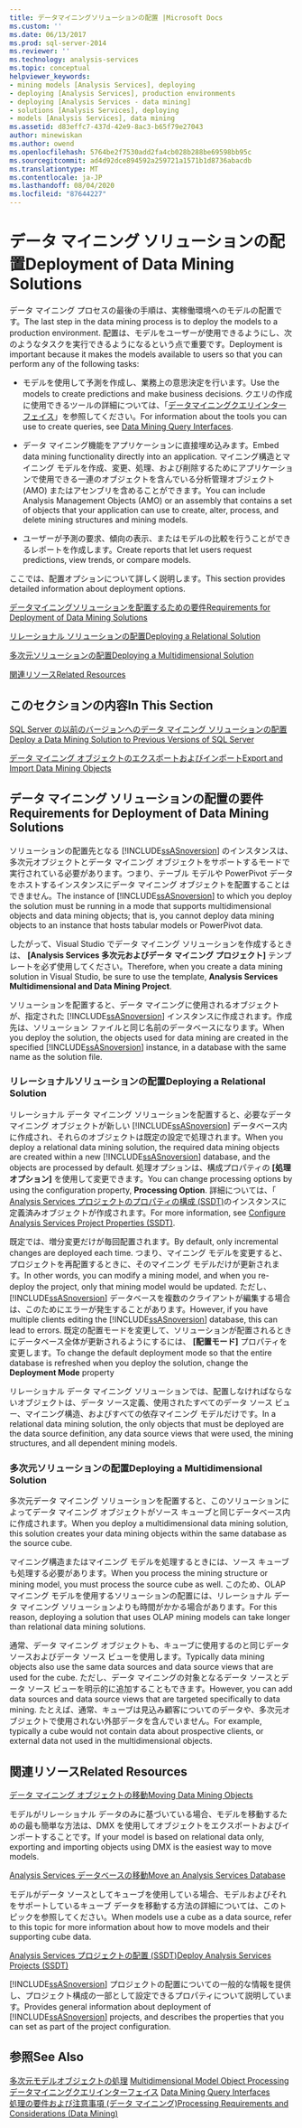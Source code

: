 ```yaml
---
title: データマイニングソリューションの配置 |Microsoft Docs
ms.custom: ''
ms.date: 06/13/2017
ms.prod: sql-server-2014
ms.reviewer: ''
ms.technology: analysis-services
ms.topic: conceptual
helpviewer_keywords:
- mining models [Analysis Services], deploying
- deploying [Analysis Services], production environments
- deploying [Analysis Services - data mining]
- solutions [Analysis Services], deploying
- models [Analysis Services], data mining
ms.assetid: d83effc7-437d-42e9-8ac3-b65f79e27043
author: minewiskan
ms.author: owend
ms.openlocfilehash: 5764be2f7530add2fa4cb028b288be69598bb95c
ms.sourcegitcommit: ad4d92dce894592a259721a1571b1d8736abacdb
ms.translationtype: MT
ms.contentlocale: ja-JP
ms.lasthandoff: 08/04/2020
ms.locfileid: "87644227"
---
```

# <a name="deployment-of-data-mining-solutions"></a><span data-ttu-id="b97a2-102">データ マイニング ソリューションの配置</span><span class="sxs-lookup"><span data-stu-id="b97a2-102">Deployment of Data Mining Solutions</span></span>
  <span data-ttu-id="b97a2-103">データ マイニング プロセスの最後の手順は、実稼働環境へのモデルの配置です。</span><span class="sxs-lookup"><span data-stu-id="b97a2-103">The last step in the data mining process is to deploy the models to a production environment.</span></span> <span data-ttu-id="b97a2-104">配置は、モデルをユーザーが使用できるようにし、次のようなタスクを実行できるようになるという点で重要です。</span><span class="sxs-lookup"><span data-stu-id="b97a2-104">Deployment is important because it makes the models available to users so that you can perform any of the following tasks:</span></span>  
  
-   <span data-ttu-id="b97a2-105">モデルを使用して予測を作成し、業務上の意思決定を行います。</span><span class="sxs-lookup"><span data-stu-id="b97a2-105">Use the models to create predictions and make business decisions.</span></span> <span data-ttu-id="b97a2-106">クエリの作成に使用できるツールの詳細については、「[データマイニングクエリインターフェイス](data-mining-query-tools.md)」を参照してください。</span><span class="sxs-lookup"><span data-stu-id="b97a2-106">For information about the tools you can use to create queries, see [Data Mining Query Interfaces](data-mining-query-tools.md).</span></span>  
  
-   <span data-ttu-id="b97a2-107">データ マイニング機能をアプリケーションに直接埋め込みます。</span><span class="sxs-lookup"><span data-stu-id="b97a2-107">Embed data mining functionality directly into an application.</span></span> <span data-ttu-id="b97a2-108">マイニング構造とマイニング モデルを作成、変更、処理、および削除するためにアプリケーションで使用できる一連のオブジェクトを含んでいる分析管理オブジェクト (AMO) またはアセンブリを含めることができます。</span><span class="sxs-lookup"><span data-stu-id="b97a2-108">You can include Analysis Management Objects (AMO) or an assembly that contains a set of objects that your application can use to create, alter, process, and delete mining structures and mining models.</span></span>  
  
-   <span data-ttu-id="b97a2-109">ユーザーが予測の要求、傾向の表示、またはモデルの比較を行うことができるレポートを作成します。</span><span class="sxs-lookup"><span data-stu-id="b97a2-109">Create reports that let users request predictions, view trends, or compare models.</span></span>  
  
 <span data-ttu-id="b97a2-110">ここでは、配置オプションについて詳しく説明します。</span><span class="sxs-lookup"><span data-stu-id="b97a2-110">This section provides detailed information about deployment options.</span></span>  
  
 [<span data-ttu-id="b97a2-111">データマイニングソリューションを配置するための要件</span><span class="sxs-lookup"><span data-stu-id="b97a2-111">Requirements for Deployment of Data Mining Solutions</span></span>](#bkmk_Reqs)  
  
 [<span data-ttu-id="b97a2-112">リレーショナル ソリューションの配置</span><span class="sxs-lookup"><span data-stu-id="b97a2-112">Deploying a Relational Solution</span></span>](#bkmk_RelationalSltn)  
  
 [<span data-ttu-id="b97a2-113">多次元ソリューションの配置</span><span class="sxs-lookup"><span data-stu-id="b97a2-113">Deploying a Multidimensional Solution</span></span>](#bkmk_MDSltn)  
  
 [<span data-ttu-id="b97a2-114">関連リソース</span><span class="sxs-lookup"><span data-stu-id="b97a2-114">Related Resources</span></span>](#bkmk_Resources)  
  
## <a name="in-this-section"></a><span data-ttu-id="b97a2-115">このセクションの内容</span><span class="sxs-lookup"><span data-stu-id="b97a2-115">In This Section</span></span>  
 [<span data-ttu-id="b97a2-116">SQL Server の以前のバージョンへのデータ マイニング ソリューションの配置</span><span class="sxs-lookup"><span data-stu-id="b97a2-116">Deploy a Data Mining Solution to Previous Versions of SQL Server</span></span>](deploy-a-data-mining-solution-to-previous-versions-of-sql-server.md)  
  
 [<span data-ttu-id="b97a2-117">データ マイニング オブジェクトのエクスポートおよびインポート</span><span class="sxs-lookup"><span data-stu-id="b97a2-117">Export and Import Data Mining Objects</span></span>](export-and-import-data-mining-objects.md)  
  
##  <a name="requirements-for-deployment-of-data-mining-solutions"></a><a name="bkmk_Reqs"></a> <span data-ttu-id="b97a2-118">データ マイニング ソリューションの配置の要件</span><span class="sxs-lookup"><span data-stu-id="b97a2-118">Requirements for Deployment of Data Mining Solutions</span></span>  
 <span data-ttu-id="b97a2-119">ソリューションの配置先となる [!INCLUDE[ssASnoversion](../../includes/ssasnoversion-md.md)] のインスタンスは、多次元オブジェクトとデータ マイニング オブジェクトをサポートするモードで実行されている必要があります。つまり、テーブル モデルや PowerPivot データをホストするインスタンスにデータ マイニング オブジェクトを配置することはできません。</span><span class="sxs-lookup"><span data-stu-id="b97a2-119">The instance of [!INCLUDE[ssASnoversion](../../includes/ssasnoversion-md.md)] to which you deploy the solution must be running in a mode that supports multidimensional objects and data mining objects; that is, you cannot deploy data mining objects to an instance that hosts tabular models or PowerPivot data.</span></span>  
  
 <span data-ttu-id="b97a2-120">したがって、Visual Studio でデータ マイニング ソリューションを作成するときは、 **[Analysis Services 多次元およびデータ マイニング プロジェクト]** テンプレートを必ず使用してください。</span><span class="sxs-lookup"><span data-stu-id="b97a2-120">Therefore, when you create a data mining solution in Visual Studio, be sure to use the template, **Analysis Services Multidimensional and Data Mining Project**.</span></span>  
  
 <span data-ttu-id="b97a2-121">ソリューションを配置すると、データ マイニングに使用されるオブジェクトが、指定された [!INCLUDE[ssASnoversion](../../includes/ssasnoversion-md.md)] インスタンスに作成されます。作成先は、ソリューション ファイルと同じ名前のデータベースになります。</span><span class="sxs-lookup"><span data-stu-id="b97a2-121">When you deploy the solution, the objects used for data mining are created in the specified [!INCLUDE[ssASnoversion](../../includes/ssasnoversion-md.md)] instance, in a database with the same name as the solution file.</span></span>  
  
###  <a name="deploying-a-relational-solution"></a><a name="bkmk_RelationalSltn"></a><span data-ttu-id="b97a2-122">リレーショナルソリューションの配置</span><span class="sxs-lookup"><span data-stu-id="b97a2-122">Deploying a Relational Solution</span></span>  
 <span data-ttu-id="b97a2-123">リレーショナル データ マイニング ソリューションを配置すると、必要なデータ マイニング オブジェクトが新しい [!INCLUDE[ssASnoversion](../../includes/ssasnoversion-md.md)] データベース内に作成され、それらのオブジェクトは既定の設定で処理されます。</span><span class="sxs-lookup"><span data-stu-id="b97a2-123">When you deploy a relational data mining solution, the required data mining objects are created within a new [!INCLUDE[ssASnoversion](../../includes/ssasnoversion-md.md)] database, and the objects are processed by default.</span></span> <span data-ttu-id="b97a2-124">処理オプションは、構成プロパティの **[処理オプション]** を使用して変更できます。</span><span class="sxs-lookup"><span data-stu-id="b97a2-124">You can change processing options by using the configuration property, **Processing Option**.</span></span> <span data-ttu-id="b97a2-125">詳細については、「 [Analysis Services プロジェクトのプロパティの構成 &#40;SSDT&#41;](../multidimensional-models/configure-analysis-services-project-properties-ssdt.md)のインスタンスに定義済みオブジェクトが作成されます。</span><span class="sxs-lookup"><span data-stu-id="b97a2-125">For more information, see [Configure Analysis Services Project Properties &#40;SSDT&#41;](../multidimensional-models/configure-analysis-services-project-properties-ssdt.md).</span></span>  
  
 <span data-ttu-id="b97a2-126">既定では、増分変更だけが毎回配置されます。</span><span class="sxs-lookup"><span data-stu-id="b97a2-126">By default, only incremental changes are deployed each time.</span></span> <span data-ttu-id="b97a2-127">つまり、マイニング モデルを変更すると、プロジェクトを再配置するときに、そのマイニング モデルだけが更新されます。</span><span class="sxs-lookup"><span data-stu-id="b97a2-127">In other words, you can modify a mining model, and when you re-deploy the project, only that mining model would be updated.</span></span> <span data-ttu-id="b97a2-128">ただし、 [!INCLUDE[ssASnoversion](../../includes/ssasnoversion-md.md)] データベースを複数のクライアントが編集する場合は、このためにエラーが発生することがあります。</span><span class="sxs-lookup"><span data-stu-id="b97a2-128">However, if you have multiple clients editing the [!INCLUDE[ssASnoversion](../../includes/ssasnoversion-md.md)] database, this can lead to errors.</span></span> <span data-ttu-id="b97a2-129">既定の配置モードを変更して、ソリューションが配置されるときにデータベース全体が更新されるようにするには、 **[配置モード]** プロパティを変更します。</span><span class="sxs-lookup"><span data-stu-id="b97a2-129">To change the default deployment mode so that the entire database is refreshed when you deploy the solution, change the **Deployment Mode** property</span></span>  
  
 <span data-ttu-id="b97a2-130">リレーショナル データ マイニング ソリューションでは、配置しなければならないオブジェクトは、データ ソース定義、使用されたすべてのデータ ソース ビュー、マイニング構造、およびすべての依存マイニング モデルだけです。</span><span class="sxs-lookup"><span data-stu-id="b97a2-130">In a relational data mining solution, the only objects that must be deployed are the data source definition, any data source views that were used, the mining structures, and all dependent mining models.</span></span>  
  
###  <a name="deploying-a-multidimensional-solution"></a><a name="bkmk_MDSltn"></a><span data-ttu-id="b97a2-131">多次元ソリューションの配置</span><span class="sxs-lookup"><span data-stu-id="b97a2-131">Deploying a Multidimensional Solution</span></span>  
 <span data-ttu-id="b97a2-132">多次元データ マイニング ソリューションを配置すると、このソリューションによってデータ マイニング オブジェクトがソース キューブと同じデータベース内に作成されます。</span><span class="sxs-lookup"><span data-stu-id="b97a2-132">When you deploy a multidimensional data mining solution, this solution creates your data mining objects within the same database as the source cube.</span></span>  
  
 <span data-ttu-id="b97a2-133">マイニング構造またはマイニング モデルを処理するときには、ソース キューブも処理する必要があります。</span><span class="sxs-lookup"><span data-stu-id="b97a2-133">When you process the mining structure or mining model, you must process the source cube as well.</span></span> <span data-ttu-id="b97a2-134">このため、OLAP マイニング モデルを使用するソリューションの配置には、リレーショナル データ マイニング ソリューションよりも時間がかかる場合があります。</span><span class="sxs-lookup"><span data-stu-id="b97a2-134">For this reason, deploying a solution that uses OLAP mining models can take longer than relational data mining solutions.</span></span>  
  
 <span data-ttu-id="b97a2-135">通常、データ マイニング オブジェクトも、キューブに使用するのと同じデータ ソースおよびデータ ソース ビューを使用します。</span><span class="sxs-lookup"><span data-stu-id="b97a2-135">Typically data mining objects also use the same data sources and data source views that are used for the cube.</span></span> <span data-ttu-id="b97a2-136">ただし、データ マイニングの対象となるデータ ソースとデータ ソース ビューを明示的に追加することもできます。</span><span class="sxs-lookup"><span data-stu-id="b97a2-136">However, you can add data sources and data source views that are targeted specifically to data mining.</span></span> <span data-ttu-id="b97a2-137">たとえば、通常、キューブは見込み顧客についてのデータや、多次元オブジェクトで使用されない外部データを含んでいません。</span><span class="sxs-lookup"><span data-stu-id="b97a2-137">For example, typically a cube would not contain data about prospective clients, or external data not used in the multidimensional objects.</span></span>  
  
##  <a name="related-resources"></a><a name="bkmk_Resources"></a><span data-ttu-id="b97a2-138">関連リソース</span><span class="sxs-lookup"><span data-stu-id="b97a2-138">Related Resources</span></span>  
 [<span data-ttu-id="b97a2-139">データ マイニング オブジェクトの移動</span><span class="sxs-lookup"><span data-stu-id="b97a2-139">Moving Data Mining Objects</span></span>](moving-data-mining-objects.md)  
  
 <span data-ttu-id="b97a2-140">モデルがリレーショナル データのみに基づいている場合、モデルを移動するための最も簡単な方法は、DMX を使用してオブジェクトをエクスポートおよびインポートすることです。</span><span class="sxs-lookup"><span data-stu-id="b97a2-140">If your model is based on relational data only, exporting and importing objects using DMX is the easiest way to move models.</span></span>  
  
 [<span data-ttu-id="b97a2-141">Analysis Services データベースの移動</span><span class="sxs-lookup"><span data-stu-id="b97a2-141">Move an Analysis Services Database</span></span>](../multidimensional-models/move-an-analysis-services-database.md)  
  
 <span data-ttu-id="b97a2-142">モデルがデータ ソースとしてキューブを使用している場合、モデルおよびそれをサポートしているキューブ データを移動する方法の詳細については、このトピックを参照してください。</span><span class="sxs-lookup"><span data-stu-id="b97a2-142">When models use a cube as a data source, refer to this topic for more information about how to move models and their supporting cube data.</span></span>  
  
 [<span data-ttu-id="b97a2-143">Analysis Services プロジェクトの配置 &#40;SSDT&#41;</span><span class="sxs-lookup"><span data-stu-id="b97a2-143">Deploy Analysis Services Projects &#40;SSDT&#41;</span></span>](../multidimensional-models/deploy-analysis-services-projects-ssdt.md)  
  
 <span data-ttu-id="b97a2-144">[!INCLUDE[ssASnoversion](../../includes/ssasnoversion-md.md)] プロジェクトの配置についての一般的な情報を提供し、プロジェクト構成の一部として設定できるプロパティについて説明しています。</span><span class="sxs-lookup"><span data-stu-id="b97a2-144">Provides general information about deployment of [!INCLUDE[ssASnoversion](../../includes/ssasnoversion-md.md)] projects, and describes the properties that you can set as part of the project configuration.</span></span>  
  
## <a name="see-also"></a><span data-ttu-id="b97a2-145">参照</span><span class="sxs-lookup"><span data-stu-id="b97a2-145">See Also</span></span>  
 <span data-ttu-id="b97a2-146">[多次元モデルオブジェクトの処理](../multidimensional-models/processing-a-multidimensional-model-analysis-services.md) </span><span class="sxs-lookup"><span data-stu-id="b97a2-146">[Multidimensional Model Object Processing](../multidimensional-models/processing-a-multidimensional-model-analysis-services.md) </span></span>  
 <span data-ttu-id="b97a2-147">[データマイニングクエリインターフェイス](data-mining-query-tools.md) </span><span class="sxs-lookup"><span data-stu-id="b97a2-147">[Data Mining Query Interfaces](data-mining-query-tools.md) </span></span>  
 [<span data-ttu-id="b97a2-148">処理の要件および注意事項 &#40;データ マイニング&#41;</span><span class="sxs-lookup"><span data-stu-id="b97a2-148">Processing Requirements and Considerations &#40;Data Mining&#41;</span></span>](processing-requirements-and-considerations-data-mining.md)  
  
  

